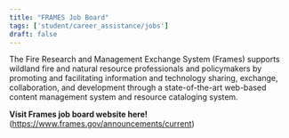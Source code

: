 ```yaml
---
title: "FRAMES Job Board"
tags: ['student/career_assistance/jobs']
draft: false
---
```


The Fire Research and Management Exchange System (Frames) supports wildland fire and natural resource professionals and policymakers by promoting and facilitating information and technology sharing, exchange, collaboration, and development through a state-of-the-art web-based content management system and resource cataloging system.

**Visit Frames job board website here!** (https://www.frames.gov/announcements/current)
    
